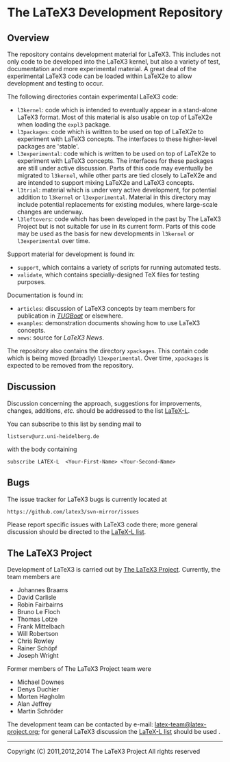 The LaTeX3 Development Repository
=================================

Overview
--------

The repository contains development material for LaTeX3. This includes
not only code to be developed into the LaTeX3 kernel, but also a variety
of test, documentation and more experimental material. A great deal of
the experimental LaTeX3 code can be loaded within LaTeX2e to allow
development and testing to occur.

The following directories contain experimental LaTeX3 code:

 * `l3kernel`: code which is intended to eventually appear in a
   stand-alone LaTeX3 format. Most of this material is also
   usable on top of LaTeX2e when loading the `expl3` package.
 * `l3packages`: code which is written to be used on top of
   LaTeX2e to experiment with LaTeX3 concepts. The interfaces to these
   higher-level packages are 'stable'.
 * `l3experimental`: code which is written to be used on top of
   LaTeX2e to experiment with LaTeX3 concepts. The interfaces
   for these packages are still under active discussion. Parts of this code may
   eventually be migrated to `l3kernel`, while other parts are tied closely
   to LaTeX2e and are intended to support mixing LaTeX2e and LaTeX3 concepts.
 * `l3trial`: material which is under very active development, for potential
   addition to `l3kernel` or `l3experimental`. Material in this directory
   may include potential replacements for existing modules, where large-scale
   changes are underway.
 * `l3leftovers`: code which has been developed in the past by The
   LaTeX3 Project but is not suitable for use in its current form.
   Parts of this code may be used as the basis for new developments
   in `l3kernel` or `l3experimental` over time.

Support material for development is found in:

  * `support`, which contains a variety of scripts for running
    automated tests.
  * `validate`, which contains specially-designed TeX files for testing
    purposes.

Documentation is found in:

  * `articles`: discussion of LaTeX3 concepts by team members for
    publication in [_TUGBoat_](http://www.tug.org/tugboat) or elsewhere.
  * `examples`: demonstration documents showing how to use LaTeX3 concepts.
  * `news`: source for _LaTeX3 News_.

The repository also contains the directory `xpackages`. This
contain code which is being moved (broadly) `l3experimental`.
Over time, `xpackages` is expected to be removed from the repository.

Discussion
----------

Discussion concerning the approach, suggestions for improvements,
changes, additions, _etc._ should be addressed to the list
[LaTeX-L](http://news.gmane.org/group/gmane.comp.tex.latex.latex3).

You can subscribe to this list by sending mail to

    listserv@urz.uni-heidelberg.de

with the body containing

    subscribe LATEX-L  <Your-First-Name> <Your-Second-Name>

Bugs
----

The issue tracker for LaTeX3 bugs is currently located at

    https://github.com/latex3/svn-mirror/issues

Please report specific issues with LaTeX3 code there; more general
discussion should be directed to the [LaTeX-L list](#Discussion).

The LaTeX3 Project
------------------

Development of LaTeX3 is carried out by
[The LaTeX3 Project](http://www.latex-project.org/latex3.html). Currently,
the team members are

  * Johannes Braams
  * David Carlisle
  * Robin Fairbairns
  * Bruno Le Floch
  * Thomas Lotze
  * Frank Mittelbach
  * Will Robertson
  * Chris Rowley
  * Rainer Schöpf
  * Joseph Wright

Former members of The LaTeX3 Project team were

  * Michael Downes
  * Denys Duchier
  * Morten Høgholm
  * Alan Jeffrey
  * Martin Schröder

The development team can be contacted
by e-mail: <latex-team@latex-project.org>; for general LaTeX3 discussion
the [LaTeX-L list](#Discussion) should be used .

-----

Copyright (C) 2011,2012,2014 The LaTeX3 Project
All rights reserved